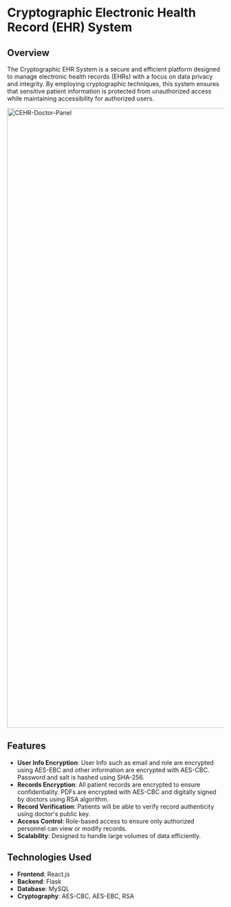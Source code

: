 # Cryptographic Electronic Health Record (EHR) System

## Overview
The Cryptographic EHR System is a secure and efficient platform designed to manage electronic health records (EHRs) with a focus on data privacy and integrity. By employing cryptographic techniques, this system ensures that sensitive patient information is protected from unauthorized access while maintaining accessibility for authorized users.

<img width="1440" alt="CEHR-Doctor-Panel" src="https://github.com/user-attachments/assets/a377ae64-136d-4a0a-9d49-ac5599979503" />

## Features
- **User Info Encryption**: User Info such as email and role are encrypted using AES-EBC and other information are encrypted with AES-CBC. Password and salt is hashed using SHA-256.
- **Records Encryption**: All patient records are encrypted to ensure confidentiality. PDFs are encrypted with AES-CBC and digitally signed by doctors using RSA algorithm.
- **Record Verification**: Patients will be able to verify record authenticity using doctor's public key.
- **Access Control**: Role-based access to ensure only authorized personnel can view or modify records.
- **Scalability**: Designed to handle large volumes of data efficiently.

## Technologies Used
- **Frontend**: React.js
- **Backend**: Flask
- **Database**: MySQL
- **Cryptography**: AES-CBC, AES-EBC, RSA
